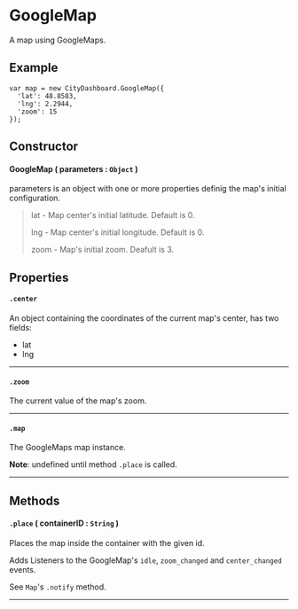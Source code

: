 # GoogleMap

A map using GoogleMaps.

## Example

```
var map = new CityDashboard.GoogleMap({
  'lat': 48.8583,
  'lng': 2.2944,
  'zoom': 15
});
```

## Constructor

#### GoogleMap ( parameters : `Object` )
parameters is an object with one or more properties definig the map's initial configuration.

> lat - Map center's initial latitude. Default is 0.
>
> lng - Map center's initial longitude. Default is 0.
>
> zoom - Map's initial zoom. Deafult is 3.

## Properties

#### `.center`
  An object containing the coordinates of the current map's center, has two fields:

  * lat
  * lng

---
#### `.zoom`
  The current value of the map's zoom.

---
#### `.map`
  The GoogleMaps map instance.

  **Note**: undefined until method `.place` is called.
  
---

## Methods

#### `.place` ( containerID : `String` )
  Places the map inside the container with the given id.

  Adds Listeners to the GoogleMap's `idle`, `zoom_changed` and `center_changed` events.

  See `Map`'s `.notify` method.

---